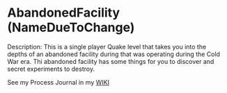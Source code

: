 # AbandonedFacility (NameDueToChange)
Description:
This is a single player Quake level that takes you into the depths of an abandoned facility during that was operating during the Cold War era. Thi abandoned facility has some things for you to discover and secret experiments to destroy.

See my Process Journal in my [WIKI](https://github.com/adrianggc/AbandonedFacility/wiki)
